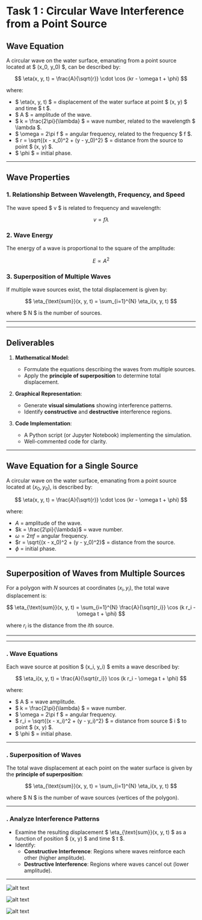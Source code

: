 # **Task 1 : Circular Wave Interference from a Point Source**

## **Wave Equation**
A circular wave on the water surface, emanating from a point source located at $ (x_0, y_0) $, can be described by:

$$
\eta(x, y, t) = \frac{A}{\sqrt{r}} \cdot \cos (kr - \omega t + \phi)
$$

where:

- $ \eta(x, y, t) $ = displacement of the water surface at point $ (x, y) $ and time $ t $.
- $ A $ = amplitude of the wave.
- $ k = \frac{2\pi}{\lambda} $ = wave number, related to the wavelength $ \lambda $.
- $ \omega = 2\pi f $ = angular frequency, related to the frequency $ f $.
- $ r = \sqrt{(x - x_0)^2 + (y - y_0)^2} $ = distance from the source to point $ (x, y) $.
- $ \phi $ = initial phase.

---

## **Wave Properties**
### **1. Relationship Between Wavelength, Frequency, and Speed**
The wave speed $ v $ is related to frequency and wavelength:

$$
v = f \lambda
$$

### **2. Wave Energy**
The energy of a wave is proportional to the square of the amplitude:

$$
E \propto A^2
$$

### **3. Superposition of Multiple Waves**
If multiple wave sources exist, the total displacement is given by:

$$
\eta_{\text{sum}}(x, y, t) = \sum_{i=1}^{N} \eta_i(x, y, t)
$$

where $ N $ is the number of sources.

---

---

## **Deliverables**
1. **Mathematical Model**:
   - Formulate the equations describing the waves from multiple sources.
   - Apply the **principle of superposition** to determine total displacement.
   
2. **Graphical Representation**:
   - Generate **visual simulations** showing interference patterns.
   - Identify **constructive** and **destructive** interference regions.
   
3. **Code Implementation**:
   - A Python script (or Jupyter Notebook) implementing the simulation.
   - Well-commented code for clarity.

---

## **Wave Equation for a Single Source**
A circular wave on the water surface, emanating from a point source located at $(x_0, y_0)$, is described by:

$$
\eta(x, y, t) = \frac{A}{\sqrt{r}} \cdot \cos (kr - \omega t + \phi)
$$

where:
- $A$ = amplitude of the wave.
- $k = \frac{2\pi}{\lambda}$ = wave number.
- $\omega = 2\pi f$ = angular frequency.
- $r = \sqrt{(x - x_0)^2 + (y - y_0)^2}$ = distance from the source.
- $\phi$ = initial phase.

---

## **Superposition of Waves from Multiple Sources**
For a polygon with $N$ sources at coordinates $(x_i, y_i)$, the total wave displacement is:

$$
\eta_{\text{sum}}(x, y, t) = \sum_{i=1}^{N} \frac{A}{\sqrt{r_i}} \cos (k r_i - \omega t + \phi)
$$

where $r_i$ is the distance from the $i$th source.

---

---

### **. Wave Equations**
Each wave source at position $ (x_i, y_i) $ emits a wave described by:

$$
\eta_i(x, y, t) = \frac{A}{\sqrt{r_i}} \cos (k r_i - \omega t + \phi)
$$

where:
- $ A $ = wave amplitude.
- $ k = \frac{2\pi}{\lambda} $ = wave number.
- $ \omega = 2\pi f $ = angular frequency.
- $ r_i = \sqrt{(x - x_i)^2 + (y - y_i)^2} $ = distance from source $ i $ to point $ (x, y) $.
- $ \phi $ = initial phase.

---

### **. Superposition of Waves**
The total wave displacement at each point on the water surface is given by the **principle of superposition**:

$$
\eta_{\text{sum}}(x, y, t) = \sum_{i=1}^{N} \eta_i(x, y, t)
$$

where $ N $ is the number of wave sources (vertices of the polygon).

---

### **. Analyze Interference Patterns**
- Examine the resulting displacement $ \eta_{\text{sum}}(x, y, t) $ as a function of position $ (x, y) $ and time $ t $.
- Identify:
  - **Constructive Interference**: Regions where waves reinforce each other (higher amplitude).
  - **Destructive Interference**: Regions where waves cancel out (lower amplitude).

---

![alt text](image.png)

![alt text](image-1.png)

![alt text](image-2.png)